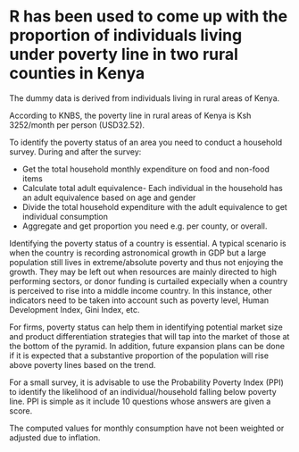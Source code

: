 # R has been used to come up with the proportion of individuals living under poverty line in two rural counties in Kenya
The dummy data is derived from individuals living in rural areas of Kenya.

According to KNBS, the poverty line in rural areas of Kenya is Ksh 3252/month per person (USD32.52).

To identify the poverty status of an area you need to conduct a household survey. During and after the survey:
- Get the total household monthly expenditure on food and non-food items
- Calculate total adult equivalence- Each individual in the household has an adult equivalence based on age and gender
- Divide the total household expenditure with the adult equivalence to get individual consumption
- Aggregate and get proportion you need e.g. per county, or overall.

Identifying the poverty status of a country is essential. A typical scenario is when the country is recording astronomical growth in GDP but a large population still lives in extreme/absolute poverty and thus not enjoying the growth. They may be left out when resources are mainly directed to high performing sectors, or donor funding is curtailed expecially when a country is perceived to rise into a middle income country. In this instance, other indicators need to be taken into account such as poverty level, Human Development Index, Gini Index, etc.

For firms, poverty status can help them in identifying potential market size and product differentiation strategies that will tap into the market of those at the bottom of the pyramid. In addition, future expansion plans can be done if it is expected that a substantive proportion of the population will rise above poverty lines based on the trend.

For a small survey, it is advisable to use the Probability Poverty Index (PPI) to identify the likelihood of an individual/household falling below poverty line.
PPI is simple as it include 10 questions whose answers are given a score.

The computed values for monthly consumption have not been weighted or adjusted due to inflation.
